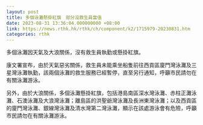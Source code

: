 ```yaml
---
layout: post
title: 多個泳灘懸掛紅旗　部分沒救生員當值
date: 2023-08-31 13:36:04.000000000 +08:00
link: https://news.rthk.hk/rthk/ch/component/k2/1715979-20230831.htm
categories: rthk
---
```


多個泳灘因天氣及大浪關係，沒有救生員執勤或懸掛紅旗。

康文署宣布，由於天氣惡劣關係，救生員未能乘坐船隻前往西貢區廈門灣泳灘及三星灣泳灘執勤，該兩個泳灘的救生服務已經暫停，直至另行通知，呼籲市民請勿在有關泳灘游泳。

另外，由於大浪關係，多個泳灘懸掛紅旗，包括港島南區深水灣泳灘、赤柱正灘泳灘、石澳泳灘及大浪灣泳灘；離島區的洪聖爺灣泳灘及長洲東灣泳灘；以及西貢區的廈門灣泳灘、銀線灣泳灘及清水灣第二灣泳灘，顯示在該處游泳會有危險，呼籲市民請勿在有關泳灘游泳。
